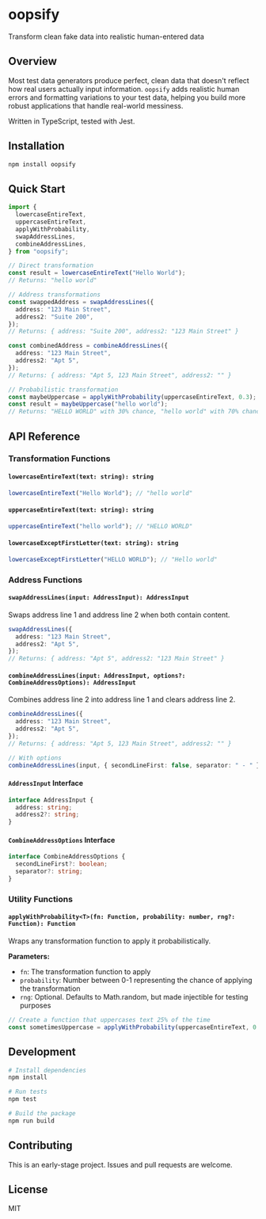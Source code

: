 # oopsify

Transform clean fake data into realistic human-entered data

## Overview

Most test data generators produce perfect, clean data that doesn't reflect how real users actually input information. `oopsify` adds realistic human errors and formatting variations to your test data, helping you build more robust applications that handle real-world messiness.

Written in TypeScript, tested with Jest.

## Installation

```bash
npm install oopsify
```

## Quick Start

```typescript
import {
  lowercaseEntireText,
  uppercaseEntireText,
  applyWithProbability,
  swapAddressLines,
  combineAddressLines,
} from "oopsify";

// Direct transformation
const result = lowercaseEntireText("Hello World");
// Returns: "hello world"

// Address transformations
const swappedAddress = swapAddressLines({
  address: "123 Main Street",
  address2: "Suite 200",
});
// Returns: { address: "Suite 200", address2: "123 Main Street" }

const combinedAddress = combineAddressLines({
  address: "123 Main Street",
  address2: "Apt 5",
});
// Returns: { address: "Apt 5, 123 Main Street", address2: "" }

// Probabilistic transformation
const maybeUppercase = applyWithProbability(uppercaseEntireText, 0.3);
const result = maybeUppercase("hello world");
// Returns: "HELLO WORLD" with 30% chance, "hello world" with 70% chance
```

## API Reference

### Transformation Functions

#### `lowercaseEntireText(text: string): string`

```typescript
lowercaseEntireText("Hello World"); // "hello world"
```

#### `uppercaseEntireText(text: string): string`

```typescript
uppercaseEntireText("hello world"); // "HELLO WORLD"
```

#### `lowercaseExceptFirstLetter(text: string): string`

```typescript
lowercaseExceptFirstLetter("HELLO WORLD"); // "Hello world"
```

### Address Functions

#### `swapAddressLines(input: AddressInput): AddressInput`

Swaps address line 1 and address line 2 when both contain content.

```typescript
swapAddressLines({
  address: "123 Main Street",
  address2: "Apt 5",
});
// Returns: { address: "Apt 5", address2: "123 Main Street" }
```

#### `combineAddressLines(input: AddressInput, options?: CombineAddressOptions): AddressInput`

Combines address line 2 into address line 1 and clears address line 2.

```typescript
combineAddressLines({
  address: "123 Main Street",
  address2: "Apt 5",
});
// Returns: { address: "Apt 5, 123 Main Street", address2: "" }

// With options
combineAddressLines(input, { secondLineFirst: false, separator: " - " });
```

#### `AddressInput` Interface

```typescript
interface AddressInput {
  address: string;
  address2?: string;
}
```

#### `CombineAddressOptions` Interface

```typescript
interface CombineAddressOptions {
  secondLineFirst?: boolean;
  separator?: string;
}
```

### Utility Functions

#### `applyWithProbability<T>(fn: Function, probability: number, rng?: Function): Function`

Wraps any transformation function to apply it probabilistically.

**Parameters:**

- `fn`: The transformation function to apply
- `probability`: Number between 0-1 representing the chance of applying the transformation
- `rng`: Optional. Defaults to Math.random, but made injectible for testing purposes

```typescript
// Create a function that uppercases text 25% of the time
const sometimesUppercase = applyWithProbability(uppercaseEntireText, 0.25);
```

## Development

```bash
# Install dependencies
npm install

# Run tests
npm test

# Build the package
npm run build
```

## Contributing

This is an early-stage project. Issues and pull requests are welcome.

## License

MIT
